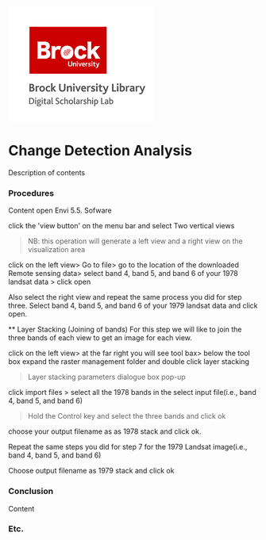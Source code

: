![DSL Logo][dsllogo]


# Change Detection Analysis
Description of contents

### Procedures
Content
open Envi 5.5. Sofware

click the 'view button' on the menu bar and select Two vertical views 


> NB: this operation will generate a left view and a right view on the visualization area 


click on the left view> Go to file> go to the location of the downloaded Remote sensing data> select band 4, band 5, and band 6 of your 1978 landsat data > click open

Also select the right view and repeat the same process you did for step three. Select band 4, band 5, and band 6 of your 1979 landsat data and click open.

** Layer Stacking (Joining of bands)
For this step  we will like to join the three bands  of each view to get an image for each view.

click on the left view> at the far right you will see tool bax> below the tool box expand the raster management folder and double click layer stacking

> Layer stacking  parameters dialogue box pop-up

click import files > select all the 1978 bands in the select input file(i.e., band 4, band 5, and band 6)

> Hold the Control key and select the three bands and click ok

choose your output filename as as 1978 stack and click ok.


Repeat the same steps you did for step 7 for the 1979 Landsat image(i.e., band 4, band 5, and band 6)

Choose output filename as 1979 stack and click ok






### Conclusion

Content

### Etc.
 
 
 









<!--- Please use reference style images so that it is easier to update pictures later --->

[dsllogo]: dsl_logo.png
